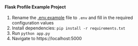 #### Flask Profile Example Project

1. Rename the [.env.example](.env.example) file to `.env` and fill in the required configuration values
1. Install dependencies: `pip install -r requirements.txt`
1. Run `python app.py`
1. Navigate to https://localhost:5000
